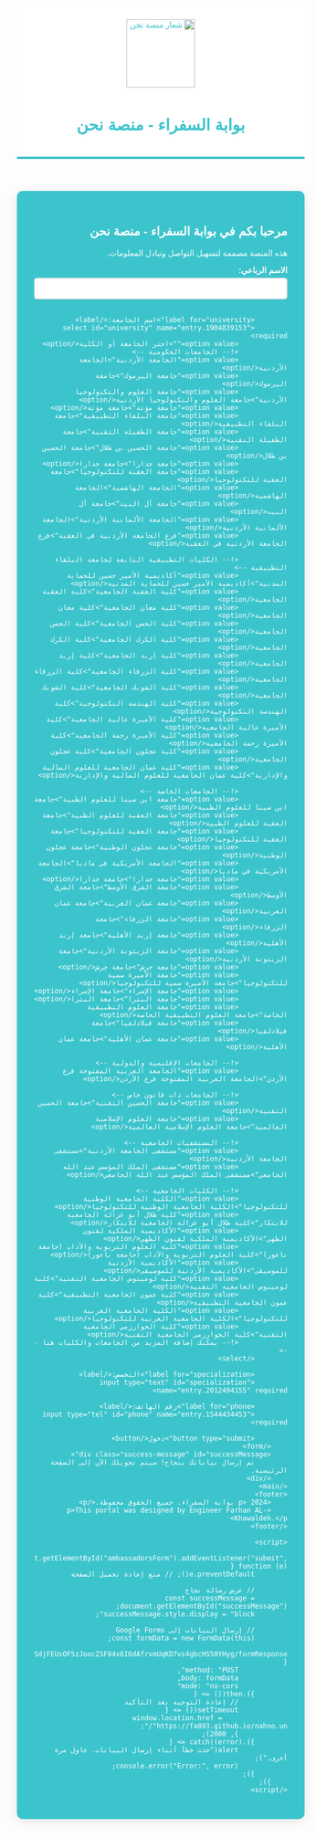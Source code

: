 <html lang="ar">
<head>
    <meta charset="UTF-8">
    <meta name="viewport" content="width=device-width, initial-scale=1.0">
    <title> بوابة السفراء - منصة نحن</title>
    <style>
        body {
            font-family: 'Arial', sans-serif;
            background-color: #00000; /* لون قريب من منصة نحن */
            margin: 0;
            padding: 20px;
            direction: rtl;
        }
        header {
            background: white; /* خلفية الرأسية بيضاء */
            color: #3cc4cc; /* لون النص أزرق */
            padding: 20px;
            text-align: center;
            border-bottom: 4px solid #3cc4cc; /* خط سفلي أزرق */
        }
        header img {
            width: 120px;
            margin-bottom: 10px;
        }
        main {
            background: #3cc4cc; /* خلفية رئيسية بلون منصة نحن */
            color: white; /* لون النص أبيض */
            padding: 30px;
            border-radius: 10px;
            box-shadow: 0 4px 20px rgba(0, 0, 0, 0.1);
            max-width: 600px;
            margin: 20px auto;
        }
        footer {
            text-align: center;
            margin-top: 20px;
            font-size: 0.9em;
            color: #666;
        }
        button {
            background-color: white; /* زر أبيض */
            color: #3cc4cc; /* نص أزرق */
            border: 2px solid #3cc4cc; /* حدود زرقاء */
            padding: 10px 15px;
            border-radius: 5px;
            cursor: pointer;
            font-size: 16px;
            transition: background-color 0.3s ease, color 0.3s ease;
        }
        button:hover {
            background-color: #0056b3; /* لون خلفية عند التمرير */
            color: white; /* نص أبيض عند التمرير */
        }
        label {
            margin-top: 10px;
            display: block;
            font-weight: bold;
            color: white;
        }
        input[type="text"], input[type="tel"], select {
            width: 100%;
            padding: 10px;
            margin-top: 5px;
            margin-bottom: 15px;
            border: 1px solid #ccc;
            border-radius: 5px;
            font-size: 14px;
        }
        input[type="text"]:focus, input[type="tel"]:focus, select:focus {
            border-color: #007bff; /* لون الحدود عند التفاعل */
            outline: none;
        }
        .success-message {
            display: none;
            background-color: #d4edda;
            color: #155724;
            padding: 10px;
            border: 1px solid #c3e6cb;
            border-radius: 5px;
            margin-top: 15px;
        }
    </style>
</head>
<body>
    <header>
        <img src="https://assets.onecompiler.app/42r523uca/4323gpvvz/logo.png" alt="شعار منصة نحن">
        <h1> بوابة السفراء - منصة نحن </h1>
    </header>
    <main>
        <h2> مرحبا بكم في بوابة السفراء - منصة نحن</h2>
        <p>هذه المنصة مصممة لتسهيل التواصل وتبادل المعلومات.</p>
        <form id="ambassadorsForm">
            <label for="fullName">الاسم الرباعي:</label>
            <input type="text" id="fullName" name="entry.601052600" required>
            
            <label for="university">اسم الجامعة:</label>
            <select id="university" name="entry.1904839153" required>
                <option value="">اختر الجامعة أو الكلية</option>
                <!-- الجامعات الحكومية -->
                <option value="الجامعة الأردنية">الجامعة الأردنية</option>
                <option value="جامعة اليرموك">جامعة اليرموك</option>
                <option value="جامعة العلوم والتكنولوجيا الأردنية">جامعة العلوم والتكنولوجيا الأردنية</option>
                <option value="جامعة مؤتة">جامعة مؤتة</option>
                <option value="جامعة البلقاء التطبيقية">جامعة البلقاء التطبيقية</option>
                <option value="جامعة الطفيلة التقنية">جامعة الطفيلة التقنية</option>
                <option value="جامعة الحسين بن طلال">جامعة الحسين بن طلال</option>
                <option value="جامعة جدارا">جامعة جدارا</option>
                <option value="جامعة العقبة للتكنولوجيا">جامعة العقبة للتكنولوجيا</option>
                <option value="الجامعة الهاشمية">الجامعة الهاشمية</option>
                <option value="جامعة آل البيت">جامعة آل البيت</option>
                <option value="الجامعة الألمانية الأردنية">الجامعة الألمانية الأردنية</option>
                <option value="فرع الجامعة الأردنية في العقبة">فرع الجامعة الأردنية في العقبة</option>
                
                <!-- الكليات التطبيقية التابعة لجامعة البلقاء التطبيقية -->
                <option value="أكاديمية الأمير حسين للحماية المدنية">أكاديمية الأمير حسين للحماية المدنية</option>
                <option value="كلية العقبة الجامعية">كلية العقبة الجامعية</option>
                <option value="كلية معان الجامعية">كلية معان الجامعية</option>
                <option value="كلية الحصن الجامعية">كلية الحصن الجامعية</option>
                <option value="كلية الكرك الجامعية">كلية الكرك الجامعية</option>
                <option value="كلية إربد الجامعية">كلية إربد الجامعية</option>
                <option value="كلية الزرقاء الجامعية">كلية الزرقاء الجامعية</option>
                <option value="كلية الشوبك الجامعية">كلية الشوبك الجامعية</option>
                <option value="كلية الهندسة التكنولوجية">كلية الهندسة التكنولوجية</option>
                <option value="كلية الأميرة عالية الجامعية">كلية الأميرة عالية الجامعية</option>
                <option value="كلية الأميرة رحمة الجامعية">كلية الأميرة رحمة الجامعية</option>
                <option value="كلية عجلون الجامعية">كلية عجلون الجامعية</option>
                <option value="كلية عمان الجامعية للعلوم المالية والإدارية">كلية عمان الجامعية للعلوم المالية والإدارية</option>
                
                <!-- الجامعات الخاصة -->
                <option value="جامعة ابن سينا للعلوم الطبية">جامعة ابن سينا للعلوم الطبية</option>
                <option value="جامعة العقبة للعلوم الطبية">جامعة العقبة للعلوم الطبية</option>
                <option value="جامعة العقبة للتكنولوجيا">جامعة العقبة للتكنولوجيا</option>
                <option value="جامعة عجلون الوطنية">جامعة عجلون الوطنية</option>
                <option value="الجامعة الأمريكية في مادبا">الجامعة الأمريكية في مادبا</option>
                <option value="جامعة جدارا">جامعة جدارا</option>
                <option value="جامعة الشرق الأوسط">جامعة الشرق الأوسط</option>
                <option value="جامعة عمان العربية">جامعة عمان العربية</option>
                <option value="جامعة الزرقاء">جامعة الزرقاء</option>
                <option value="جامعة إربد الأهلية">جامعة إربد الأهلية</option>
                <option value="جامعة الزيتونة الأردنية">جامعة الزيتونة الأردنية</option>
                <option value="جامعة جرش">جامعة جرش</option>
                <option value="جامعة الأميرة سمية للتكنولوجيا">جامعة الأميرة سمية للتكنولوجيا</option>
                <option value="جامعة الإسراء">جامعة الإسراء</option>
                <option value="جامعة البترا">جامعة البترا</option>
                <option value="جامعة العلوم التطبيقية الخاصة">جامعة العلوم التطبيقية الخاصة</option>
                <option value="جامعة فيلادلفيا">جامعة فيلادلفيا</option>
                <option value="جامعة عمان الأهلية">جامعة عمان الأهلية</option>
                
                <!-- الجامعات الإقليمية والدولية -->
                <option value="الجامعة العربية المفتوحة فرع الأردن">الجامعة العربية المفتوحة فرع الأردن</option>
                
                <!-- الجامعات ذات قانون خاص -->
                <option value="جامعة الحسين التقنية">جامعة الحسين التقنية</option>
                <option value="جامعة العلوم الإسلامية العالمية">جامعة العلوم الإسلامية العالمية</option>
                
                <!-- المستشفيات الجامعية -->
                <option value="مستشفى الجامعة الأردنية">مستشفى الجامعة الأردنية</option>
                <option value="مستشفى الملك المؤسس عبد الله الجامعي">مستشفى الملك المؤسس عبد الله الجامعي</option>
                
                <!-- الكليات الجامعية -->
                <option value="الكلية الجامعية الوطنية للتكنولوجيا">الكلية الجامعية الوطنية للتكنولوجيا</option>
                <option value="كلية طلال أبو غزالة الجامعية للابتكار">كلية طلال أبو غزالة الجامعية للابتكار</option>
                <option value="الأكاديمية الملكية لفنون الطهي">الأكاديمية الملكية لفنون الطهي</option>
                <option value="كلية العلوم التربوية والآداب (جامعة ناعور)">كلية العلوم التربوية والآداب (جامعة ناعور)</option>
                <option value="الأكاديمية الأردنية للموسيقى">الأكاديمية الأردنية للموسيقى</option>
                <option value="كلية لومينوس الجامعية التقنية">كلية لومينوس الجامعية التقنية</option>
                <option value="كلية عمون الجامعية التطبيقية">كلية عمون الجامعية التطبيقية</option>
                <option value="الكلية الجامعية العربية للتكنولوجيا">الكلية الجامعية العربية للتكنولوجيا</option>
                <option value="كلية الخوارزمي الجامعية التقنية">كلية الخوارزمي الجامعية التقنية</option>
                <!-- يمكنك إضافة المزيد من الجامعات والكليات هنا -->
            </select>
            
            <label for="specialization">التخصص:</label>
            <input type="text" id="specialization" name="entry.2012494155" required>
            
            <label for="phone">رقم الهاتف:</label>
            <input type="tel" id="phone" name="entry.1544434453" required>
            
            <button type="submit">دخول</button>
        </form>
        <div class="success-message" id="successMessage">
            تم إرسال بياناتك بنجاح! سيتم تحويلك الآن إلى الصفحة الرئيسية.
        </div>
    </main>
    <footer>
        <p> 2024 بوابة السفراء. جميع الحقوق محفوظة.</p>
        <p>This portal was designed by Engineer Farhan AL- Khawaldeh.</p>
    </footer>

    <script>
        document.getElementById("ambassadorsForm").addEventListener("submit", function (e) {
            e.preventDefault(); // منع إعادة تحميل الصفحة

            // عرض رسالة نجاح
            const successMessage = document.getElementById("successMessage");
            successMessage.style.display = "block";

            // إرسال البيانات إلى Google Forms
            const formData = new FormData(this);
            fetch("https://docs.google.com/forms/d/e/1FAIpQLSdjFEUsOF5zJoocZSF84x6I6dAfrvmUqKD7vs4gbcHS50YHyg/formResponse", {
                method: "POST",
                body: formData,
                mode: "no-cors"
            }).then(() => {
                // إعادة التوجيه بعد التأكيد
                setTimeout(() => {
                    window.location.href = "https://fa893.github.io/nahno.un/";
                }, 2000);
            }).catch((error) => {
                alert("حدث خطأ أثناء إرسال البيانات. حاول مرة أخرى.");
                console.error("Error:", error);
            });
        });
    </script>
</body>
</html>

